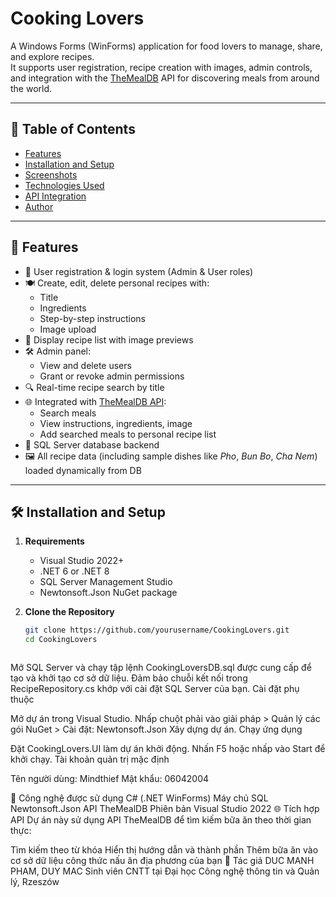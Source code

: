 # Cooking Lovers

A Windows Forms (WinForms) application for food lovers to manage, share, and explore recipes.  
It supports user registration, recipe creation with images, admin controls, and integration with the [TheMealDB](https://www.themealdb.com/api.php) API for discovering meals from around the world.

---

## 📑 Table of Contents

- [Features](#features)  
- [Installation and Setup](#installation-and-setup)  
- [Screenshots](#screenshots)  
- [Technologies Used](#technologies-used)  
- [API Integration](#api-integration)  
- [Author](#author)

---

## 🌟 Features

- 👤 User registration & login system (Admin & User roles)
- 🍽️ Create, edit, delete personal recipes with:
  - Title
  - Ingredients
  - Step-by-step instructions
  - Image upload
- 📸 Display recipe list with image previews
- 🛠️ Admin panel:
  - View and delete users
  - Grant or revoke admin permissions
- 🔍 Real-time recipe search by title
- 🌐 Integrated with [TheMealDB API](https://www.themealdb.com/api.php):
  - Search meals
  - View instructions, ingredients, image
  - Add searched meals to personal recipe list
- 💾 SQL Server database backend
- 🖼️ All recipe data (including sample dishes like *Pho*, *Bun Bo*, *Cha Nem*) loaded dynamically from DB

---

## 🛠 Installation and Setup

1. **Requirements**
   - Visual Studio 2022+
   - .NET 6 or .NET 8
   - SQL Server Management Studio
   - Newtonsoft.Json NuGet package

2. **Clone the Repository**
   ```bash
   git clone https://github.com/yourusername/CookingLovers.git
   cd CookingLovers



Mở SQL Server và chạy tập lệnh CookingLoversDB.sql được cung cấp để tạo và khởi tạo cơ sở dữ liệu.
Đảm bảo chuỗi kết nối trong RecipeRepository.cs khớp với cài đặt SQL Server của bạn.
Cài đặt phụ thuộc

Mở dự án trong Visual Studio.
Nhấp chuột phải vào giải pháp > Quản lý các gói NuGet > Cài đặt:
Newtonsoft.Json
Xây dựng dự án.
Chạy ứng dụng

Đặt CookingLovers.UI làm dự án khởi động.
Nhấn F5 hoặc nhấp vào Start để khởi chạy.
Tài khoản quản trị mặc định

Tên người dùng: Mindthief
Mật khẩu: 06042004


🧱 Công nghệ được sử dụng
C# (.NET WinForms)
Máy chủ SQL
Newtonsoft.Json
API TheMealDB
Phiên bản Visual Studio 2022
🌐 Tích hợp API
Dự án này sử dụng API TheMealDB để tìm kiếm bữa ăn theo thời gian thực:

Tìm kiếm theo từ khóa
Hiển thị hướng dẫn và thành phần
Thêm bữa ăn vào cơ sở dữ liệu công thức nấu ăn địa phương của bạn
👤 Tác giả
DUC MANH PHAM, DUY MAC
Sinh viên CNTT tại Đại học Công nghệ thông tin và Quản lý, Rzeszów



